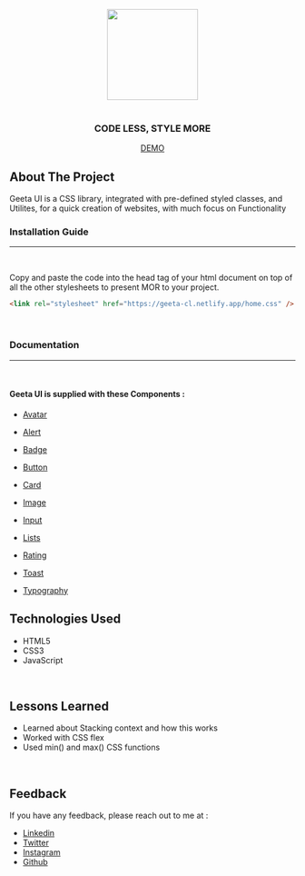 <p align="center"> 
    <img height="160" src="./images/bg-img.svg" />
    <br/>
    <br/>  
    <!-- <img height="60" src="" /> -->
    <h3 align="center">CODE LESS, STYLE MORE</h3>
    <p align="center"><a href="https://mor-ui.vercel.app/">DEMO</a></p>
</p>

## **About The Project**

Geeta UI is a CSS library, integrated with pre-defined styled classes, and Utilites, for a quick creation of websites, with much focus on Functionality


### **Installation Guide**

<hr/>
<br />

Copy and paste the code into the head tag of your html document on top of all the other stylesheets to present MOR to your project.

```html
<link rel="stylesheet" href="https://geeta-cl.netlify.app/home.css" />
```

<br/>

### **Documentation**

<hr/>
<br />

#### Geeta UI is supplied with these Components :


-   [Avatar](https://geeta-cl.netlify.app/avatar/avatar)
-   [Alert](https://geeta-cl.netlify.app/alert/alert)
-   [Badge](https://geeta-cl.netlify.app/badge/badge)
-   [Button](https://geeta-cl.netlify.app/button/button)
-   [Card](https://geeta-cl.netlify.app/cards/cards)
-   [Image](https://geeta-cl.netlify.app/image/image)
-   [Input](https://geeta-cl.netlify.app/input/input)
-   [Lists](https://geeta-cl.netlify.app/lists/lists)
-   [Rating](https://geeta-cl.netlify.app/rating/rating)

-   [Toast](https://geeta-cl.netlify.app/toast/toast)
-   [Typography](https://geeta-cl.netlify.app/typography/typography)


## **Technologies Used**

-   HTML5
-   CSS3
-   JavaScript

<br />

## **Lessons Learned**

-   Learned about Stacking context and how this works
-   Worked with CSS flex
-   Used min() and max() CSS functions

<br />


## Feedback

If you have any feedback, please reach out to me at :

-   [Linkedin](https://www.linkedin.com/in/geeta-pogul-697127226/)
-   [Twitter](https://twitter.com/Geeta11092177)
-   [Instagram](https://www.instagram.com/pogulgeeta/)
-   [Github](https://github.com/GeetaPogul/)

